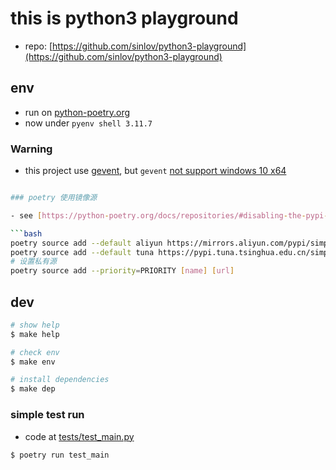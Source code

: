 
# this is python3 playground

- repo: [https://github.com/sinlov/python3-playground](https://github.com/sinlov/python3-playground)

## env

- run on [python-poetry.org](https://python-poetry.org/docs/)
- now under `pyenv shell 3.11.7`

### Warning

- this project use [gevent](https://www.gevent.org/), but `gevent` [not support windows 10 x64](https://github.com/gevent/gevent/issues/1918)

```bash

### poetry 使用镜像源

- see [https://python-poetry.org/docs/repositories/#disabling-the-pypi-repository](https://python-poetry.org/docs/repositories/#disabling-the-pypi-repository)

```bash
poetry source add --default aliyun https://mirrors.aliyun.com/pypi/simple
poetry source add --default tuna https://pypi.tuna.tsinghua.edu.cn/simple/
# 设置私有源
poetry source add --priority=PRIORITY [name] [url]
```

## dev

```bash
# show help
$ make help

# check env
$ make env

# install dependencies
$ make dep
```

### simple test run

- code at [tests/test_main.py](tests/test_main.py)

```bash
$ poetry run test_main
```
